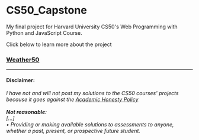 # CS50_Capstone
My final project for Harvard University CS50's Web Programming with Python and JavaScript Course.

Click below to learn more about the project
### [Weather50](https://github.com/andresgarbarz/CS50_Capstone/blob/main/finalproject/README.md)
------
#### Disclaimer:
<em> I have not and will not post my solutions to the CS50 courses' projects because it goes against the [Academic Honesty Policy](https://cs50.harvard.edu/x/2023/honesty/)\
⠀\
**Not reasonable:**\
[...]\
• Providing or making available solutions to assessments to anyone, whether a past, present, or prospective future student.</em>
